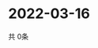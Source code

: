 # 2022-03-16
  共 0条

  <!-- BEGIN -->
  <!-- 最后更新时间Wed Mar 16 2022 14:06:02 GMT+0000 (Coordinated Universal Time) -->
  
  <!-- END -->
  
  